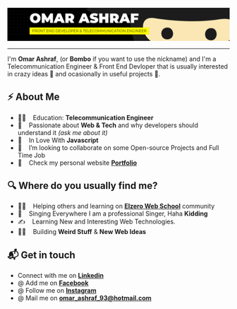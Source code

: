 <!-- # Hello, nerds 🤓 -->

<p align="center">
  <img src="https://raw.githubusercontent.com/OmarAshraf-Bombo/OmarAshraf-Bombo/master/hi.png">
</p>

---

I'm **Omar Ashraf**, (or **Bombo** if you want to use the nickname) and I'm a Telecommunication Engineer & Front End Devloper that is usually interested in crazy ideas 🦄 and ocasionally in useful projects 🤖.

## ⚡️ About Me

- 🧑‍🎤 &nbsp;&nbsp; Education: **Telecommunication Engineer**
- 👾 &nbsp;&nbsp; Passionate about **Web & Tech** and why developers should understand it _(ask me about it)_
- 💚 &nbsp;&nbsp; In Love With **Javascript**
- 👯 &nbsp;&nbsp; I’m looking to collaborate on some Open-source Projects and Full Time Job
- 📱 &nbsp;&nbsp; Check my personal website [**Portfolio**](https://www.omarashraf.com/)

## 🔍 Where do you usually find me?

- 🧙‍♂️ &nbsp;&nbsp; Helping others and learning on [**Elzero Web School**](https://www.facebook.com/groups/ElzeroWebSchool) community
- 🎤 &nbsp;&nbsp; Singing Everywhere I am a professional Singer, Haha **Kidding**
- ✍️ &nbsp;&nbsp; Learning New and Interesting Web Technologies.
- 👷‍♂️ &nbsp;&nbsp; Building **Weird Stuff** & **New Web Ideas**

## 📬 Get in touch

- Connect with me on [**Linkedin**](https://www.linkedin.com/in/omar-ashraf-wagih/)
- @ Add me on [**Facebook**](https://www.facebook.com/omar.ronaldo.ashraf/)
- @ Follow me on [**Instagram**](https://www.instagram.com/omarashrafcodes/)
- @ Mail me on **omar_ashraf_93@hotmail.com**
